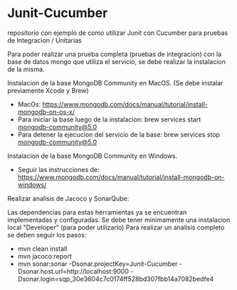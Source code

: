 # Junit-Cucumber
repositorio con ejemplo de como utilizar Junit con Cucumber para pruebas de Integracion / Unitarias

Para poder realizar una prueba completa (pruebas de integracion) con la base de datos mongo que utiliza el servicio, se debe realizar la instalacion de la misma. 

Instalacion de la base MongoDB Community en MacOS. (Se debe instalar previamente Xcode y Brew)
  - MacOs: https://www.mongodb.com/docs/manual/tutorial/install-mongodb-on-os-x/
  - Para iniciar la base luego de la instalacion: brew services start mongodb-community@5.0
  - Para detener la ejecucion del servicio de la base: brew services stop mongodb-community@5.0
  
  
Instalacion de la base MongoDB Community en Windows.
  - Seguir las instrucciones de: https://www.mongodb.com/docs/manual/tutorial/install-mongodb-on-windows/

Realizar analisis de Jacoco y SonarQube: 

Las dependencias para estas herramientas ya se encuentran implementadas y configuradas. 
    Se debe tener minimamente una instalacion local "Developer" (para poder utilizarlo) 
    Para realizar un analisis completo se deben seguir los pasos:
- mvn clean install 
- mvn jacoco:report 
- mvn sonar:sonar -Dsonar.projectKey=Junit-Cucumber -Dsonar.host.url=http://localhost:9000 -Dsonar.login=sqp_30e3604c7c0174ff528bd307fbb14a7082bedfe4